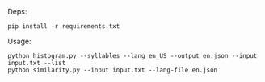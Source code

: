 Deps:

```
pip install -r requirements.txt
```

Usage:
```
python histogram.py --syllables --lang en_US --output en.json --input input.txt --list
python similarity.py --input input.txt --lang-file en.json
```

